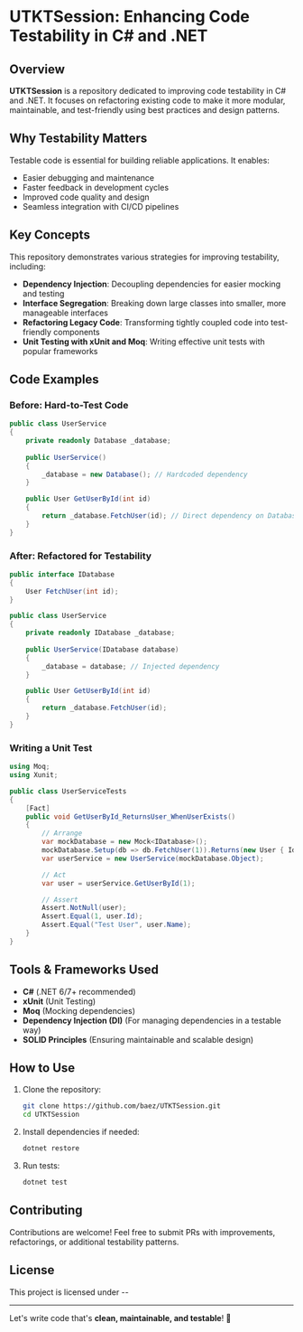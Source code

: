 # UTKTSession: Enhancing Code Testability in C# and .NET

## Overview

**UTKTSession** is a repository dedicated to improving code testability in C# and .NET. It focuses on refactoring existing code to make it more modular, maintainable, and test-friendly using best practices and design patterns. 

## Why Testability Matters

Testable code is essential for building reliable applications. It enables:

- Easier debugging and maintenance
- Faster feedback in development cycles
- Improved code quality and design
- Seamless integration with CI/CD pipelines

## Key Concepts

This repository demonstrates various strategies for improving testability, including:

- **Dependency Injection**: Decoupling dependencies for easier mocking and testing
- **Interface Segregation**: Breaking down large classes into smaller, more manageable interfaces
- **Refactoring Legacy Code**: Transforming tightly coupled code into test-friendly components
- **Unit Testing with xUnit and Moq**: Writing effective unit tests with popular frameworks

## Code Examples

### Before: Hard-to-Test Code
```csharp
public class UserService
{
    private readonly Database _database;
    
    public UserService()
    {
        _database = new Database(); // Hardcoded dependency
    }

    public User GetUserById(int id)
    {
        return _database.FetchUser(id); // Direct dependency on Database class
    }
}
```

### After: Refactored for Testability
```csharp
public interface IDatabase
{
    User FetchUser(int id);
}

public class UserService
{
    private readonly IDatabase _database;
    
    public UserService(IDatabase database)
    {
        _database = database; // Injected dependency
    }

    public User GetUserById(int id)
    {
        return _database.FetchUser(id);
    }
}
```

### Writing a Unit Test
```csharp
using Moq;
using Xunit;

public class UserServiceTests
{
    [Fact]
    public void GetUserById_ReturnsUser_WhenUserExists()
    {
        // Arrange
        var mockDatabase = new Mock<IDatabase>();
        mockDatabase.Setup(db => db.FetchUser(1)).Returns(new User { Id = 1, Name = "Test User" });
        var userService = new UserService(mockDatabase.Object);

        // Act
        var user = userService.GetUserById(1);

        // Assert
        Assert.NotNull(user);
        Assert.Equal(1, user.Id);
        Assert.Equal("Test User", user.Name);
    }
}
```

## Tools & Frameworks Used

- **C#** (.NET 6/7+ recommended)
- **xUnit** (Unit Testing)
- **Moq** (Mocking dependencies)
- **Dependency Injection (DI)** (For managing dependencies in a testable way)
- **SOLID Principles** (Ensuring maintainable and scalable design)

## How to Use

1. Clone the repository:
   ```sh
   git clone https://github.com/baez/UTKTSession.git
   cd UTKTSession
   ```
2. Install dependencies if needed:
   ```sh
   dotnet restore
   ```
3. Run tests:
   ```sh
   dotnet test
   ```

## Contributing

Contributions are welcome! Feel free to submit PRs with improvements, refactorings, or additional testability patterns.

## License

This project is licensed under --

---

Let's write code that's **clean, maintainable, and testable**! 🚀
